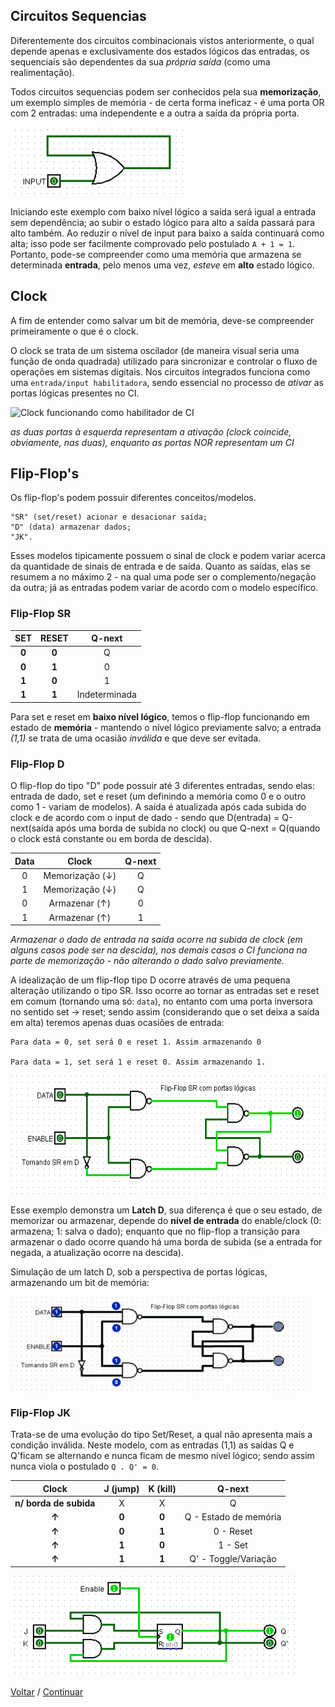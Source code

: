## **Circuitos Sequencias**

Diferentemente dos circuitos combinacionais vistos anteriormente, o qual depende apenas e exclusivamente dos estados lógicos das entradas, os sequenciais são dependentes da sua *própria saída* (como uma realimentação).

Todos circuitos sequencias podem ser conhecidos pela sua **memorização**, um exemplo simples de memória - de certa forma ineficaz - é uma porta OR com 2 entradas: uma independente e a outra a saída da própria porta. 

<img src="../img/SequencialSimples.png" alt="Flip-flop SR Latch" width="280" height="110">

Iniciando este exemplo com baixo nível lógico a saída será igual a entrada sem dependência; ao subir o estado lógico para alto a saída passará para alto também. Ao reduzir o nível de input para baixo a saída continuará como alta; isso pode ser facilmente comprovado pelo postulado `A + 1 = 1`. Portanto, pode-se compreender como uma memória que armazena se determinada **entrada**, pelo menos uma vez, *esteve* em **alto** estado lógico.

## **Clock**

A fim de entender como salvar um bit de memória, deve-se compreender primeiramente o que é o clock. 

O clock se trata de um sistema oscilador (de maneira visual seria uma função de onda quadrada) utilizado para sincronizar e controlar o fluxo de operações em sistemas digitais. Nos circuitos integrados funciona como uma `entrada/input habilitadora`, sendo essencial no processo de *ativar* as portas lógicas presentes no CI.

<img src="https://www.electronicshub.org/wp-content/uploads/2015/05/Clocked-SR-flip-–-flop-using-NOR-gates.jpg" alt="Clock funcionando como habilitador de CI" width="400" height="240">

*as duas portas à esquerda representam a ativação (clock coincide, obviamente, nas duas), enquanto as portas NOR representam um CI*


## **Flip-Flop's**

Os flip-flop's podem possuir diferentes conceitos/modelos.

````
"SR" (set/reset) acionar e desacionar saída;
"D" (data) armazenar dados;
"JK".
````

Esses modelos tipicamente possuem o sinal de clock e podem variar acerca da quantidade de sinais de entrada e de saída. Quanto as saídas, elas se resumem a no máximo 2 - na qual uma pode ser o complemento/negação da outra; já as entradas podem variar de acordo com o modelo específico.

### **Flip-Flop SR**
|SET|RESET|Q-next|
|:---:|:---:|:---:|
|**0**|**0**|Q|
|**0**|**1**|0|
|**1**|**0**|1|
|**1**|**1**|Indeterminada|

Para set e reset em **baixo nível lógico**, temos o flip-flop funcionando em estado de **memória** - mantendo o nível lógico previamente salvo; a entrada *(1,1)* se trata de uma ocasião *inválida* e que deve ser evitada.

### **Flip-Flop D**

O flip-flop do tipo "D" pode possuir até 3 diferentes entradas, sendo elas: entrada de dado, set e reset (um definindo a memória como 0 e o outro como 1 - variam de modelos). A saída é atualizada após cada subida do clock e de acordo com o input de dado - sendo que D(entrada) = Q-next(saída após uma borda de subida no clock) ou que Q-next = Q(quando o clock está constante ou em borda de descida).

|Data|Clock|Q-next|
|:---:|:---:|:---:|
|0|Memorização (↓)|Q|
|1|Memorização (↓)|Q|
|0|Armazenar (↑)|0|
|1|Armazenar (↑)|1|

*Armazenar o dado de entrada na saída ocorre na subida de clock (em alguns casos pode ser na descida), nos demais casos o CI funciona na parte de memorização - não alterando o dado salvo previamente.*

A idealização de um flip-flop tipo D ocorre através de uma pequena alteração utilizando o tipo SR. Isso ocorre ao tornar as entradas set e reset em comum (tornando uma só: `data`), no entanto com uma porta inversora no sentido set → reset; sendo assim (considerando que o set deixa a saída em alta) teremos apenas duas ocasiões de entrada:

```
Para data = 0, set será 0 e reset 1. Assim armazenando 0

Para data = 1, set será 1 e reset 0. Assim armazenando 1.
```

<img src="../img/DwFlipFlopSR.png" alt="Latch D com Flip-Flop SR" width="580" height="190">

Esse exemplo demonstra um **Latch D**, sua diferença é que o seu estado, de memorizar ou armazenar, depende do **nível de entrada** do enable/clock (0: armazena; 1: salva o dado); enquanto que no flip-flop a transição para armazenar o dado ocorre quando há uma borda de subida (se a entrada for negada, a atualização ocorre na descida).

Simulação de um latch D, sob a perspectiva de portas lógicas, armazenando um bit de memória:

<img src="../img/LatchDEx.gif" alt="Latch D salvando um bit de memória" width="470" height="150">

### **Flip-Flop JK**

Trata-se de uma evolução do tipo Set/Reset, a qual não apresenta mais a condição inválida. Neste modelo, com as entradas (1,1) as saídas Q e Q'ficam se alternando e nunca ficam de mesmo nível lógico; sendo assim nunca viola o postulado `Q . Q' = 0`.

|Clock|J (jump)|K (kill)|Q-next|
|:---:|:---:|:---:|:---:|
|**n/ borda de subida**|X|X|Q|
|**↑**|**0**|**0**|Q - Estado de memória|
|**↑**|**0**|**1**|0 - Reset|
|**↑**|**1**|**0**|1 - Set|
|**↑**|**1**|**1**|Q' - Toggle/Variação|

<img src="../img/JKwFlipFlopSR.png" alt="JK através do uso de um flip-flop SR" width="460" height="160">

[Voltar](03-Simplificacao.md) / [Continuar](11-Decodificador.md)